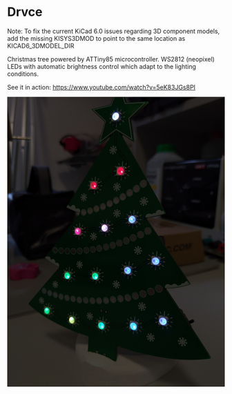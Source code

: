 # Drvce
 Note: To fix the current KiCad 6.0 issues regarding 3D component models, add the missing KISYS3DMOD to point to the same location as KICAD6_3DMODEL_DIR
 
 Christmas tree powered by ATTiny85 microcontroller. WS2812 (neopixel) LEDs with automatic brightness control which adapt to the lighting conditions.
 
 See it in action: https://www.youtube.com/watch?v=5eK83JGs8PI

![](Images/front_side_dark.jpg)
